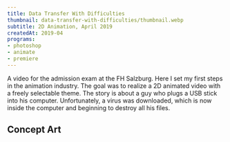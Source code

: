 ```yaml
---
title: Data Transfer With Difficulties
thumbnail: data-transfer-with-difficulties/thumbnail.webp
subtitle: 2D Animation, April 2019
createdAt: 2019-04
programs:
- photoshop
- animate
- premiere
---
```


A video for the admission exam at the FH Salzburg.
Here I set my first steps in the animation industry.
The goal was to realize a 2D animated video with a freely selectable theme.
The story is about a guy who plugs a USB stick into his computer.
Unfortunately, a virus was downloaded, which is now inside the computer and beginning to destroy all his files.

<youtube-link video="DMjW39tEdfk"></youtube-link>

<asset-video src="data-transfer-with-difficulties/data_transfer_with_difficulties.webm"></asset-video>

## Concept Art
<asset-image src="data-transfer-with-difficulties/concept_01.webp" alt="Concept Art"></asset-image>
<asset-image src="data-transfer-with-difficulties/concept_02.webp" alt="Concept Art"></asset-image>
